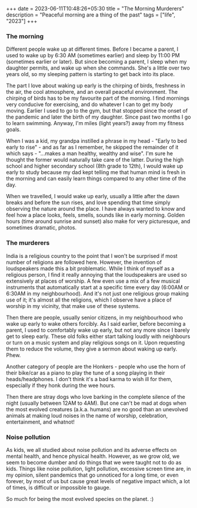 +++ 
date = 2023-06-11T10:48:26+05:30
title = "The Morning Murderers"
description = "Peaceful morning are a thing of the past"
tags = ["life", "2023"]
+++

### The morning

Different people wake up at different times. Before I became a parent, I used
to wake up by 6:30 AM (sometimes earlier) and sleep by 11:00 PM (sometimes
earlier or later). But since becoming a parent, I sleep when my daughter
permits, and wake up when she commands. She's a little over two years old, so
my sleeping pattern is starting to get back into its place.

The part I love about waking up early is the chirping of birds, freshness in
the air, the cool atmosphere, and an overall peaceful environment. The chirping
of birds has to be my favourite part of the morning. I find mornings very
conducive for exercising, and do whatever I can to get my body moving. Earlier
I used to go to the gym, but that stopped since the onset of the pandemic and
later the birth of my daughter. Since past two months I go to learn swimming.
Anyway, I'm miles (light years?) away from my fitness goals.

When I was a kid, my grandpa instilled a phrase in my head - "Early to bed
early to rise" - and as far as I remember, he skipped the remainder of it which
says - "...makes a man healthy, wealthy and wise". I'm sure he thought the
former would naturally take care of the latter. During the high school and
higher secondary school (8th grade to 12th), I would wake up early to study
because my dad kept telling me that human mind is fresh in the morning and can
easily learn things compared to any other time of the day.

When we travelled, I would wake up early, usually a little after the dawn
breaks and before the sun rises, and love spending that time simply observing
the nature around the place. I have always wanted to know and feel how a place
looks, feels, smells, sounds like in early morning. Golden hours (time around
sunrise and sunset) also make for very picturesque, and sometimes dramatic,
photos.

### The murderers

India is a religious country to the point that I won't be surprised if most
number of religions are followed here. However, the invention of loudspeakers
made this a bit problematic. While I think of myself as a religious person, I
find it really annoying that the loudspeakers are used so extensively at
places of worship. A few even use a mix of a few musical instruments that
automatically start at a specific time every day (6:00AM or 6:30AM in my
neighbourhood). And it's not just one religious group making use of it; it's
almost all the religions, which I observe have a place of worship in my
vicinity, that make use of these systems.

Then there are people, usually senior citizens, in my neighbourhood who wake up
early to wake others forcibly. As I said earlier, before becoming a parent, I
used to comfortably wake up early, but not any more since I barely get to sleep
early. These old folks either start talking loudly with neighbours or turn on a
music system and play religious songs on it. Upon requesting them to reduce the
volume, they give a sermon about waking up early. Phew.

Another category of people are the Honkers - people who use the horn of their
bike/car as a piano to play the tune of a song playing in their
heads/headphones. I don't think it's a bad karma to wish ill for them,
especially if they honk during the wee hours.

Then there are stray dogs who love barking in the complete silence of the
night (usually between 12AM to 4AM). But one can't be mad at dogs when the
most evolved creatures (a.k.a. humans) are no good than an unevolved animals at
making loud noises in the name of worship, celebration, entertainment, and
whatnot!

### Noise pollution

As kids, we all studied about noise pollution and its adverse effects on mental
health, and hence physical health. However, as we grow old, we seem to become
dumber and do things that we were taught not to do as kids. Things like noise
pollution, light pollution, excessive screen time are, in my opinion, silent
pandemics that go unnoticed for a long time, or even forever, by most of us
but cause great levels of negative impact which, a lot of times, is difficult
or impossible to gauge. 

So much for being the most evolved species on the planet. :)
